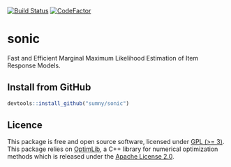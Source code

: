 [![Build Status](https://www.travis-ci.com/sumny/sonic.svg?token=aR8zGhmfNRJh5mrMLsKN&branch=master)](https://www.travis-ci.com/sumny/sonic)
[![CodeFactor](https://www.codefactor.io/repository/github/sumny/sonic/badge)](https://www.codefactor.io/repository/github/sumny/sonic)

# sonic

Fast and Efficient Marginal Maximum Likelihood Estimation of Item Response Models.

## Install from GitHub

```r
devtools::install_github("sumny/sonic")
```

## Licence

This package is free and open source software, licensed under [GPL (>= 3)](http://www.gnu.org/licenses/gpl-3.0.en.html).
This package relies on [OptimLib](https://www.kthohr.com/optimlib.html), a C++ library for numerical optimization methods which is released under the [Apache License 2.0](https://www.apache.org/licenses/LICENSE-2.0).
